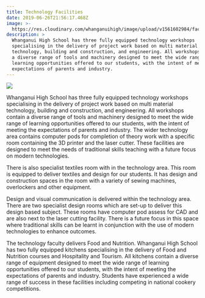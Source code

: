 ```yaml
---
title: Technology Facilities
date: 2019-06-26T21:56:17.468Z
image: >-
  https://res.cloudinary.com/whanganuihigh/image/upload/v1561602984/facilities/Technology_-_combined.jpg
description: >
  Whanganui High School has three fully equipped technology workshops
  specialising in the delivery of project work based on multi material
  technology, building and construction, and engineering. All workshops contain
  a diverse range of tools and machinery designed to meet the wide range of
  learning opportunities offered to our students, with the intent of meeting the
  expectations of parents and industry.
---
```


![](/uploads/5b88b55fff2a7c03cc000603/Tech---Combined.jpg)

Whanganui High School has three fully equipped technology workshops specialising in the delivery of project work based on multi material technology, building and construction, and engineering. All workshops contain a diverse range of tools and machinery designed to meet the wide range of learning opportunities offered to our students, with the intent of meeting the expectations of parents and industry. The wider technology area contains computer pods for completion of theory work with a specific room containing the 3D printer and the laser cutter. These facilities are designed to meet the needs of traditional skills teaching with a future focus on modern technologies.

There is also specialist textiles room with in the technology area. This room is equipped to deliver textiles and design for our students. It has design and construction spaces in the room with a variety of sewing machines, overlockers and other equipment.

Design and visual communication is delivered within the technology area. There are two specialist design rooms which are set-up to deliver this design based subject. These rooms have computer pod assess for CAD and are also next to the laser cutting facility. There is a future focus in this space where traditional skills can be learnt in conjunction with the use of modern technologies to enhance outcomes.

The technology faculty delivers Food and Nutrition. Whanganui High School has two fully equipped kitchens specialising in the delivery of Food and Nutrition courses and Hospitality and Tourism. All kitchens contain a diverse range of equipment designed to meet the wide range of learning opportunities offered to our students, with the intent of meeting the expectations of parents and industry. Students have experienced a wide range of success in these facilities including competing in national cookery competitions.
